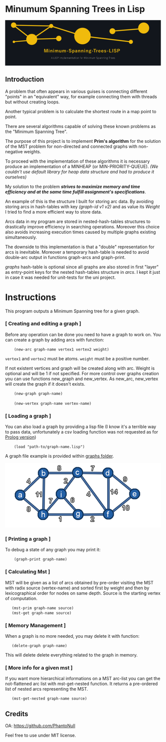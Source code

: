 # Minumum Spanning Trees in Lisp
![graph-title.png](img/graph-title.png?raw=true)
## Introduction

 A problem that often appears in various guises is connecting
  different "points" in an "equivalent" way, for example connecting them
  with threads but without creating loops.

 Another typical problem is to calculate the shortest route in a map
  point to point.

 There are several algorithms capable of solving these known problems
  as the "Minimum Spanning Tree".

 The purpose of this project is to implement **Prim's algorithm** for
  the solution of the MST problem for non-directed and connected graphs
  with non-negative weights.

 To proceed with the implementation of these algorithms it is necessary
  produce an implementation of a MINHEAP (or MIN-PRIORITY-QUEUE).
 *(We couldn't use default library for heap data structure and had to produce
  it ourselves)*

  My solution to the problem ***strives to maximize memory and time efficiency
    and at the same time fulfill assignment's specifications***.

 An example of this is the structure I built for storing arc data.
 By avoiding storing arcs in hash-tables with key *(graph-id v1 v2)* and as
  value its *Weight* I tried to find a more efficient way to store data.

 Arcs data in my program are stored in nested-hash-tables structures
  to drastically improve efficiency in searching operations.
 Moreover this choice also avoids increasing execution times caused
  by multiple graphs existing simultaneously.

 The downside to this implementation is that a "double" representation for
  arcs is inevitable.
 Moreover a temporary hash-table is needed to avoid double-arc
  output in functions graph-arcs and graph-print.

 *graphs* hash-table is optional since all graphs are also stored in first
  "layer" as entry-point keys for the nested hash-tables structure in *arcs*.
  I kept it just in case it was needed for unit-tests for the uni project.


# Instructions
This program outputs a Minimum Spanning tree for a given graph.

### [ Creating and editing a graph ]
  Before any operation can be done you need to have a graph to work on.
  You can create a graph by adding arcs with function:
```Lisp
    (new-arc graph-name vertex1 vertex2 weight)
```
  `vertex1` and `vertex2` must be atoms. `weight` must be a positive number.

  If not existent vertices and graph will be created along with arc.
  Weight is optional and will be 1 if not specified.
  For more control over graphs creation you can use functions new_graph
   and new_vertex.
  As new_arc, new_vertex will create the graph if it doesn't exists.
```Lisp
    (new-graph graph-name)

    (new-vertex graph-name vertex-name)
```


### [ Loading a graph ]
  You can also load a graph by providing a lisp file (I know it's a terrible way to pass data, unfortunately a csv loading function was not requested as for [Prolog version](https://github.com/PhantoNull/Minimum-Spanning-Trees-PROLOG))
  
```Lisp
    (load "path-to/graph-name.lisp") 
```
  A graph file example is provided within [graphs folder](graphs/).
  
![example-graph.png](img/example-graph.png?raw=true)

### [ Printing a graph ]
  To debug a state of any graph you may print it:
```Lisp
    (graph-print graph-name)
```


### [ Calculating Mst ]
  MST will be given as a list of arcs obtained by pre-order visiting the
   MST with radix source (vertex-name) and sorted first by weight and then
   by lexicographical order for nodes on same depth.
  Source is the starting vertex of computation.
```Lisp
   (mst-prim graph-name source)
   (mst-get graph-name source)
```


### [ Memory Management ]
   When a graph is no more needed, you may delete it with function:
```Lisp
   (delete-graph graph-name)
```
   This will delete delete everything related to the graph in memory.


### [ More info for a given mst ]
   If you want more hierarchical informations on a MST arc-list you can get the not-flattened
    arc list with mst-get-nested function.
   It returns a pre-ordered list of nested arcs representing the MST.
```Lisp
   (mst-get-nested graph-name source)
```


## Credits
OA: https://github.com/PhantoNull

Feel free to use under MIT license.
